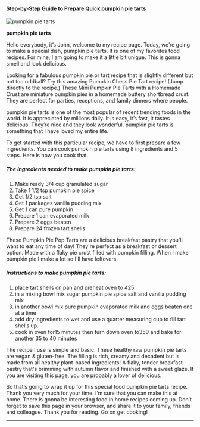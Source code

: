             

#### Step-by-Step Guide to Prepare Quick pumpkin pie tarts

![pumpkin pie tarts](https://img-global.cpcdn.com/recipes/4837243189460992/751x532cq70/pumpkin-pie-tarts-recipe-main-photo.jpg)

**pumpkin pie tarts**

Hello everybody, it’s John, welcome to my recipe page. Today, we’re going to make a special dish, pumpkin pie tarts. It is one of my favorites food recipes. For mine, I am going to make it a little bit unique. This is gonna smell and look delicious.

Looking for a fabulous pumpkin pie or tart recipe that is slightly different but not too oddball? Try this amazing Pumpkin Chess Pie Tart recipe! (Jump directly to the recipe.) These Mini Pumpkin Pie Tarts with a Homemade Crust are miniature pumpkin pies in a homemade buttery shortbread crust. They are perfect for parties, receptions, and family dinners where people.

pumpkin pie tarts is one of the most popular of recent trending foods in the world. It is appreciated by millions daily. It is easy, it’s fast, it tastes delicious. They’re nice and they look wonderful. pumpkin pie tarts is something that I have loved my entire life.

To get started with this particular recipe, we have to first prepare a few ingredients. You can cook pumpkin pie tarts using 8 ingredients and 5 steps. Here is how you cook that.

##### The ingredients needed to make pumpkin pie tarts:

1.  Make ready 3/4 cup granulated sugar
2.  Take 1 1/2 tsp pumpkin pie spice
3.  Get 1/2 tsp salt
4.  Get 1 packages vanilla pudding mix
5.  Get 1 can pure pumpkin
6.  Prepare 1 can evaporated milk
7.  Prepare 2 eggs beaten
8.  Prepare 24 frozen tart shells

These Pumpkin Pie Pop Tarts are a delicious breakfast pastry that you'll want to eat any time of day! They're perfect as a breakfast or dessert option. Made with a flaky pie crust filled with pumpkin filling. When I make pumpkin pie I make a lot so I'll have leftovers.

##### Instructions to make pumpkin pie tarts:

1.  place tart shells on pan and preheat oven to 425
2.  in a mixing bowl mix sugar pumpkin pie spice salt and vanilla pudding mix
3.  in another bowl mix pure pumpkin evaporated milk and eggs beaten one at a time
4.  add dry ingredients to wet and use a quarter measuring cup to fill tart shells up.
5.  cook in oven for15 minutes then turn down oven to350 and bake for another 35 to 40 minutes

The recipe I use is simple and basic. These healthy raw pumpkin pie tarts are vegan & gluten-free. The filling is rich, creamy and decadent but is made from all healthy plant-based ingredients! A flaky, tender breakfast pastry that's brimming with autumn flavor and finished with a sweet glaze. If you are visiting this page, you are probably a lover of delicious.

So that’s going to wrap it up for this special food pumpkin pie tarts recipe. Thank you very much for your time. I’m sure that you can make this at home. There is gonna be interesting food in home recipes coming up. Don’t forget to save this page in your browser, and share it to your family, friends and colleague. Thank you for reading. Go on get cooking!

* * *